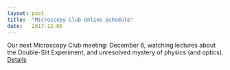 ```yaml
---
layout: post
title:  "Microscopy Club Online Schedule"
date:   2017-12-06    
---
```

Our next Microscopy Club meeting: December 6, watching lectures about the Double-Slit Experiment, and unresolved mystery of physics (and optics). [Details](http://preibischlab.mdc-berlin.de/microscopy-club/)

